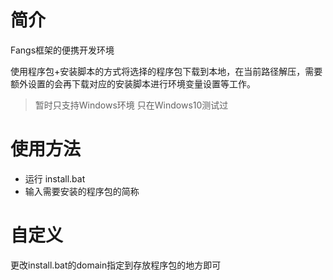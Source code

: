 # 简介
Fangs框架的便携开发环境

使用程序包+安装脚本的方式将选择的程序包下载到本地，在当前路径解压，需要额外设置的会再下载对应的安装脚本进行环境变量设置等工作。

> 暂时只支持Windows环境
> 只在Windows10测试过

# 使用方法
+ 运行 install.bat
+ 输入需要安装的程序包的简称

# 自定义
更改install.bat的domain指定到存放程序包的地方即可



